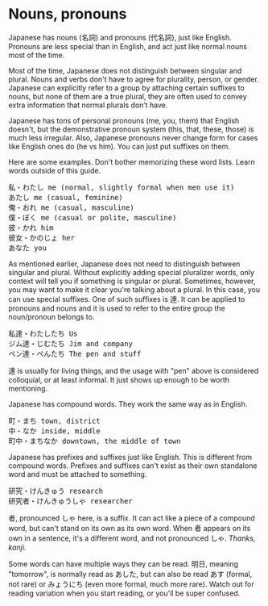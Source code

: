 # Nouns, pronouns

Japanese has nouns (名詞) and pronouns (代名詞), just like English. Pronouns are less special than in English, and act just like normal nouns most of the time.

Most of the time, Japanese does not distinguish between singular and plural. Nouns and verbs don't have to agree for plurality, person, or gender. Japanese can explicitly refer to a group by attaching certain suffixes to nouns, but none of them are a true plural, they are often used to convey extra information that normal plurals don’t have.

Japanese has tons of personal pronouns (me, you, them) that English doesn't, but the demonstrative pronoun system (this, that, these, those) is much less irregular. Also, Japanese pronouns never change form for cases like English ones do (he vs him). You can just put suffixes on them.

Here are some examples. Don't bother memorizing these word lists. Learn words outside of this guide.

<pre>
私・わたし me (normal, slightly formal when men use it)  
あたし me (casual, feminine)  
俺・おれ me (casual, masculine)  
僕・ぼく me (casual or polite, masculine)  
彼・かれ him  
彼女・かのじょ her  
あなた you
</pre>

As mentioned earlier, Japanese does not need to distinguish between singular and plural. Without explicitly adding special pluralizer words, only context will tell you if something is singular or plural. Sometimes, however, you may want to make it clear you're talking about a plural. In this case, you can use special suffixes. One of such suffixes is 達. It can be applied to pronouns and nouns and it is used to refer to the entire group the noun/pronoun belongs to. 

<pre>
私達・わたしたち Us  
ジム達・じむたち Jim and company  
ペン達・ぺんたち The pen and stuff
</pre>

達 is usually for living things, and the usage with "pen" above is considered colloquial, or at least informal. It just shows up enough to be worth mentioning.

Japanese has compound words. They work the same way as in English.

<pre>
町・まち town, district  
中・なか inside, middle  
町中・まちなか downtown, the middle of town
</pre>

Japanese has prefixes and suffixes just like English. This is different from compound words. Prefixes and suffixes can't exist as their own standalone word and must be attached to something.

<pre>
研究・けんきゅう research  
研究者・けんきゅうしゃ researcher
</pre>

者, pronounced しゃ here, is a suffix. It can act like a piece of a compound word, but can't stand on its own as its own word. When 者 appears on its own in a sentence, it's a different word, and not pronounced しゃ. *Thanks, kanji*.

Some words can have multiple ways they can be read. 明日, meaning "tomorrow", is normally read as あした, but can also be read あす (formal, not rare) or みょうにち (even more formal, much more rare). Watch out for reading variation when you start reading, or you'll be super confused.  
